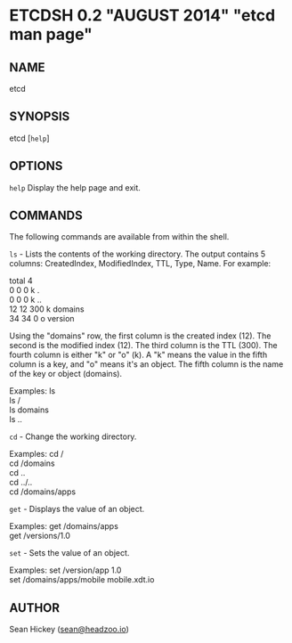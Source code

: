 ETCDSH 0.2 "AUGUST 2014" "etcd man page"
========================================

NAME
----
etcd

SYNOPSIS
--------
etcd [`help`]

OPTIONS
-------
`help` Display the help page and exit.

COMMANDS
--------
The following commands are available from within the shell.

`ls` - Lists the contents of the working directory. The output contains 5 columns: CreatedIndex, ModifiedIndex, TTL, Type, Name. For example:

total 4  
 0  0   0 k .  
 0  0   0 k ..  
12 12 300 k domains  
34 34   0 o version

Using the "domains" row, the first column is the created index (12). The second is the modified index (12). The third column is the TTL (300). The fourth column is either "k" or "o" (k). A "k" means the value in the fifth column is a key, and "o" means it's an object. The fifth column is the name of the key or object (domains).

Examples:
 ls  
 ls /  
 ls domains  
 ls ..

`cd` - Change the working directory.

Examples:
 cd /  
 cd /domains  
 cd ..  
 cd ../..  
 cd /domains/apps

`get` - Displays the value of an object.

Examples:
 get /domains/apps  
 get /versions/1.0

`set` - Sets the value of an object.

Examples:
 set /version/app 1.0  
 set /domains/apps/mobile mobile.xdt.io


AUTHOR
------
Sean Hickey (sean@headzoo.io)
